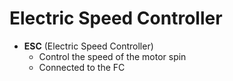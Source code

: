 # Electric Speed Controller

* **ESC** (Electric Speed Controller)
  - Control the speed of the motor spin
  - Connected to the FC
